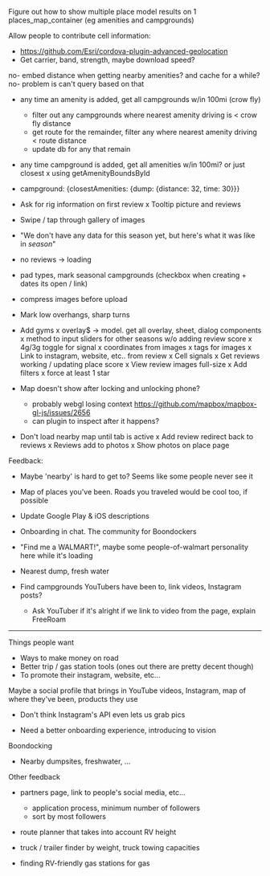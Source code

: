 Figure out how to show multiple place model results on 1 places_map_container (eg amenities and campgrounds)

Allow people to contribute cell information:
  - https://github.com/Esri/cordova-plugin-advanced-geolocation
  - Get carrier, band, strength, maybe download speed?

no- embed distance when getting nearby amenities? and cache for a while?
  no- problem is can't query based on that
- any time an amenity is added, get all campgrounds w/in 100mi (crow fly)
    - filter out any campgrounds where nearest amenity
      driving is < crow fly distance
    - get route for the remainder, filter any where nearest
      amenity driving < route distance
    - update db for any that remain
- any time campground is added, get all amenities w/in 100mi?
  or just closest x using getAmenityBoundsById
- campground: {closestAmenities: {dump: {distance: 32, time: 30}}}

- Ask for rig information on first review
x Tooltip picture and reviews
- Swipe / tap through gallery of images
- "We don't have any data for this season yet, but here\'s what it was like in *season*"
- no reviews -> loading
- pad types, mark seasonal campgrounds (checkbox when creating + dates its open / link)
- compress images before upload
- Mark low overhangs, sharp turns
- Add gyms
x overlay$ -> model. get all overlay, sheet, dialog components
x method to input sliders for other seasons w/o adding review score
x 4g/3g toggle for signal
x coordinates from images
x tags for images
x Link to instagram, website, etc.. from review
x Cell signals
x Get reviews working / updating place score
x View review images full-size
x Add filters
x force at least 1 star
- Map doesn't show after locking and unlocking phone?
  - probably webgl losing context https://github.com/mapbox/mapbox-gl-js/issues/2656
  - can plugin to inspect after it happens?
- Don't load nearby map until tab is active
x Add review redirect back to reviews
x Reviews add to photos
x Show photos on place page


Feedback:
- Maybe 'nearby' is hard to get to? Seems like some people never see it
- Map of places you've been. Roads you traveled would be cool too, if possible


- Update Google Play & iOS descriptions
- Onboarding in chat. The community for Boondockers
- "Find me a WALMART!", maybe some people-of-walmart personality here while it's loading
- Nearest dump, fresh water
- Find campgrounds YouTubers have been to, link videos, Instagram posts?
  - Ask YouTuber if it's alright if we link to video from the page, explain FreeRoam

---

Things people want
- Ways to make money on road
- Better trip / gas station tools (ones out there are pretty decent though)
- To promote their instagram, website, etc...

Maybe a social profile that brings in YouTube videos, Instagram, map of where they've been, products they use
  - Don't think Instagram's API even lets us grab pics

- Need a better onboarding experience, introducing to vision

Boondocking
- Nearby dumpsites, freshwater, ...

Other feedback
- partners page, link to people's social media, etc...
  - application process, minimum number of followers
  - sort by most followers

- route planner that takes into account RV height
- truck / trailer finder by weight, truck towing capacities
- finding RV-friendly gas stations for gas
